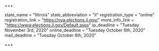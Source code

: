 +++

state_name = "Illinois"
state_abbreviation = "il"
registration_type = "online"
registration_link = "https://ova.elections.il.gov/"
more_info_link = "https://www.elections.il.gov/Default.aspx"
ip_deadline = "Tuesday November 3rd, 2020"
online_deadline = "Tuesday October 6th, 2020"
mail_deadline = "Tuesday October 6th, 2020"

+++